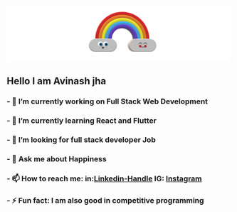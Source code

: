 <div>
 <img src="https://github.com/A-jha/A-jha/blob/main/banner.png" />
  <h2 color="blue">Hello I am Avinash jha</h2>
</div>

### - 🔭 I’m currently working on Full Stack Web Development

### - 🌱 I’m currently learning React and Flutter

### - 🤔 I’m looking for full stack developer Job

### - 💬 Ask me about Happiness

### - 📫 How to reach me: in:<a href="https://www.linkedin.com/in/avinash-jha-677aa0193">Linkedin-Handle</a>  IG: <a href='https://www.instagram.com/avvinash.jha/?hl=en'>Instagram</a>

### - ⚡ Fun fact: I am also good in competitive programming
